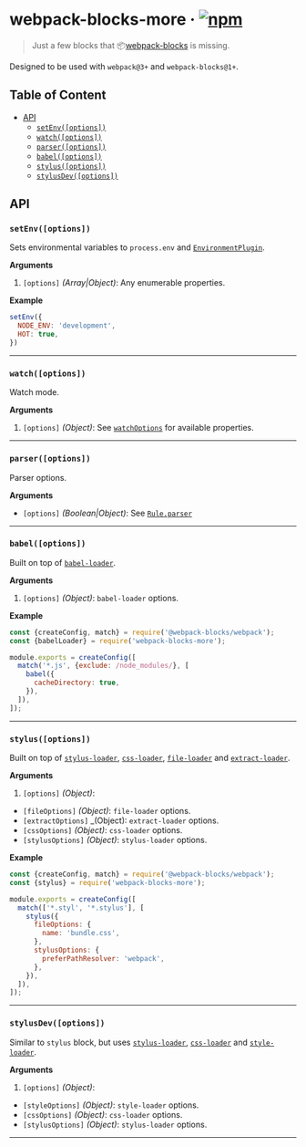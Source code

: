 # webpack-blocks-more · [![npm](https://img.shields.io/npm/v/webpack-blocks-more.svg)](https://npm.im/webpack-blocks-more)

> Just a few blocks that 📦[webpack-blocks](https://github.com/andywer/webpack-blocks) is missing.

Designed to be used with `webpack@3+` and `webpack-blocks@1+`.

## Table of Content

- [API](#api)
  - [`setEnv([options])`](#setenvoptions)
  - [`watch([options])`](#watchoptions)
  - [`parser([options])`](#parseroptions)
  - [`babel([options])`](#babeloptions)
  - [`stylus([options])`](#stylusoptions)
  - [`stylusDev([options])`](#stylusdevoptions)

## API

### `setEnv([options])`

Sets environmental variables to `process.env` and [`EnvironmentPlugin`](https://webpack.js.org/plugins/environment-plugin/).

__Arguments__

1. `[options]` _(Array|Object)_: Any enumerable properties.

__Example__

```js
setEnv({
  NODE_ENV: 'development',
  HOT: true,
})
```

---

### `watch([options])`
Watch mode.

__Arguments__

1. `[options]` _(Object)_: See [`watchOptions`](https://webpack.js.org/configuration/watch/#watchoptions) for available properties.

---

### `parser([options])`
Parser options.

__Arguments__

- `[options]` _(Boolean|Object)_: See [`Rule.parser`](https://webpack.js.org/configuration/module/#rule-parser)

---

### `babel([options])`

Built on top of [`babel-loader`](https://github.com/babel/babel-loader).

__Arguments__

1. `[options]` _(Object)_: `babel-loader` options.

__Example__

```js
const {createConfig, match} = require('@webpack-blocks/webpack');
const {babelLoader} = require('webpack-blocks-more');

module.exports = createConfig([
  match('*.js', {exclude: /node_modules/}, [
    babel({
      cacheDirectory: true,
    }),
  ]),
]);
```

---

### `stylus([options])`

Built on top of [`stylus-loader`](https://github.com/shama/stylus-loader),
[`css-loader`](https://github.com/webpack-contrib/css-loader),
[`file-loader`](https://github.com/webpack-contrib/file-loader)
and [`extract-loader`](https://github.com/peerigon/extract-loader).

__Arguments__

1. `[options]` _(Object)_:
  - `[fileOptions]` _(Object)_: `file-loader` options.
  - `[extractOptions]` _(Object): `extract-loader` options.
  - `[cssOptions]` _(Object)_: `css-loader` options.
  - `[stylusOptions]` _(Object)_: `stylus-loader` options.

__Example__

```js
const {createConfig, match} = require('@webpack-blocks/webpack');
const {stylus} = require('webpack-blocks-more');

module.exports = createConfig([
  match(['*.styl', '*.stylus'], [
    stylus({
      fileOptions: {
        name: 'bundle.css',
      },
      stylusOptions: {
        preferPathResolver: 'webpack',
      },
    }),
  ]),
]);
```

---

### `stylusDev([options])`

Similar to `stylus` block, but uses [`stylus-loader`](https://github.com/shama/stylus-loader),
[`css-loader`](https://github.com/webpack-contrib/css-loader) and
[`style-loader`](https://github.com/webpack-contrib/style-loader).

__Arguments__

1. `[options]` _(Object)_:
  - `[styleOptions]` _(Object)_: `style-loader` options.
  - `[cssOptions]` _(Object)_: `css-loader` options.
  - `[stylusOptions]` _(Object)_: `stylus-loader` options.

---
